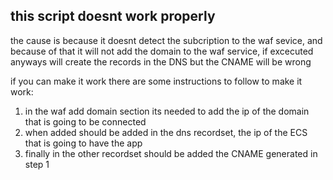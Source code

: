 ## this script doesnt work properly

the cause is because it doesnt detect the subcription to the waf sevice, and because of that it will not add the domain to the waf service, if excecuted anyways will create the records in the DNS but the CNAME will be wrong

if you can make it work there are some instructions to follow to make it work:
1. in the waf add domain section its needed to add the ip of the domain that is going to be connected
2. when added should be added in the dns recordset, the ip of the ECS that is going to have the app
3. finally in the other recordset should be added the CNAME generated in step 1
